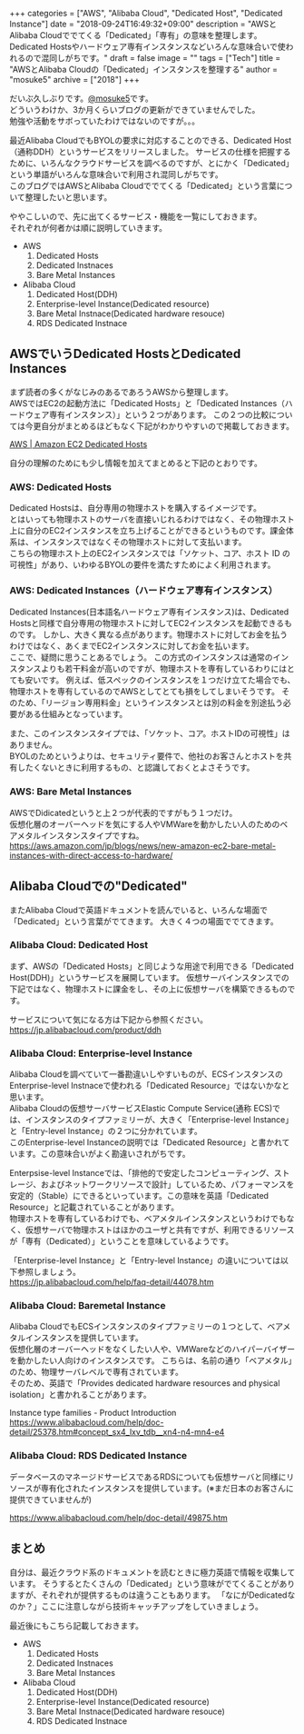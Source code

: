 +++
categories = ["AWS", "Alibaba Cloud", "Dedicated Host", "Dedicated Instance"]
date = "2018-09-24T16:49:32+09:00"
description = "AWSとAlibaba Cloudででてくる「Dedicated」「専有」の意味を整理します。Dedicated Hostsやハードウェア専有インスタンスなどいろんな意味合いで使われるので混同しがちです。"
draft = false
image = ""
tags = ["Tech"]
title = "AWSとAlibaba Cloudの「Dedicated」インスタンスを整理する"
author = "mosuke5"
archive = ["2018"]
+++

だいぶ久しぶりです。[@mosuke5](https://twitter.com/mosuke5)です。  
どういうわけか、3か月くらいブログの更新ができていませんでした。  
勉強や活動をサボっていたわけではないのですが。。。

最近Alibaba CloudでもBYOLの要求に対応することのできる、Dedicated Host（通称DDH）というサービスをリリースしました。
サービスの仕様を把握するために、いろんなクラウドサービスを調べるのですが、とにかく「Dedicated」という単語がいろんな意味合いで利用され混同しがちです。  
このブログではAWSとAlibaba Cloudででてくる「Dedicated」という言葉について整理したいと思います。
<!--more-->

ややこしいので、先に出てくるサービス・機能を一覧にしておきます。  
それぞれが何者かは順に説明していきます。

- AWS
  1. Dedicated Hosts
  1. Dedicated Instnaces
  1. Bare Metal Instances
- Alibaba Cloud
  1. Dedicated Host(DDH)
  1. Enterprise-level Instance(Dedicated resource)
  1. Bare Metal Instnace(Dedicated hardware resouce)
  1. RDS Dedicated Instnace

## AWSでいうDedicated HostsとDedicated Instances
まず読者の多くがなじみのあるであろうAWSから整理します。  
AWSではEC2の起動方法に「Dedicated Hosts」と「Dedicated Instances（ハードウェア専有インスタンス）」という２つがあります。
この２つの比較については今更自分がまとめるほどもなく下記がわかりやすいので掲載しておきます。

[AWS | Amazon EC2 Dedicated Hosts](https://aws.amazon.com/jp/ec2/dedicated-hosts/)

自分の理解のためにも少し情報を加えてまとめると下記のとおりです。

### AWS: Dedicated Hosts
Dedicated Hostsは、自分専用の物理ホストを購入するイメージです。  
とはいっても物理ホストのサーバを直接いじれるわけではなく、その物理ホスト上に自分のEC2インスタンスを立ち上げることができるというものです。課金体系は、インスタンスではなくその物理ホストに対して支払います。  
こちらの物理ホスト上のEC2インスタンスでは「ソケット、コア、ホスト ID の可視性」があり、いわゆるBYOLの要件を満たすためによく利用されます。

### AWS: Dedicated Instances（ハードウェア専有インスタンス）
Dedicated Instances(日本語名ハードウェア専有インスタンス)は、Dedicated Hostsと同様で自分専用の物理ホストに対してEC2インスタンスを起動できるものです。
しかし、大きく異なる点があります。物理ホストに対してお金を払うわけではなく、あくまでEC2インスタンスに対してお金を払います。  
ここで、疑問に思うことあるでしょう。
この方式のインスタンスは通常のインスタンスよりも若干料金が高いのですが、物理ホストを専有しているわりにはとても安いです。
例えば、低スペックのインスタンスを１つだけ立てた場合でも、物理ホストを専有しているのでAWSとしてとても損をしてしまいそうです。
そのため、「リージョン専用料金」というインスタンスとは別の料金を別途払う必要がある仕組みとなっています。

また、このインスタンスタイプでは、「ソケット、コア。ホストIDの可視性」はありません。  
BYOLのためというよりは、セキュリティ要件で、他社のお客さんとホストを共有したくないときに利用するもの、と認識しておくとよさそうです。

### AWS: Bare Metal Instances
AWSでDidicatedというと上２つが代表的ですがもう１つだけ。  
仮想化層のオーバーヘッドを気にする人やVMWareを動かしたい人のためのベアメタルインスタンスタイプですね。  
https://aws.amazon.com/jp/blogs/news/new-amazon-ec2-bare-metal-instances-with-direct-access-to-hardware/

## Alibaba Cloudでの"Dedicated"
またAlibaba Cloudで英語ドキュメントを読んでいると、いろんな場面で「Dedicated」という言葉がでてきます。
大きく４つの場面ででてきます。

### Alibaba Cloud: Dedicated Host
まず、AWSの「Dedicated Hosts」と同じような用途で利用できる「Dedicated Host(DDH)」というサービスを展開しています。
仮想サーバインスタンスでの下記ではなく、物理ホストに課金をし、その上に仮想サーバを構築できるものです。

サービスについて気になる方は下記から参照ください。
https://jp.alibabacloud.com/product/ddh

### Alibaba Cloud: Enterprise-level Instance 
Alibaba Cloudを調べていて一番勘違いしやすいものが、ECSインスタンスのEnterprise-level Instnaceで使われる「Dedicated Resource」ではないかなと思います。  
Alibaba Cloudの仮想サーバサービスElastic Compute Service(通称 ECS)では、インスタンスのタイプファミリーが、大きく「Enterprise-level Instance」と「Entry-level Instance」の２つに分かれています。  
このEnterprise-level Instanceの説明では「Dedicated Resource」と書かれています。この意味合いがよく勘違いされがちです。

Enterpsise-level Instanceでは、「排他的で安定したコンピューティング、ストレージ、およびネットワークリソースで設計」しているため、パフォーマンスを安定的（Stable）にできるといっています。この意味を英語「Dedicated Resource」と記載されていることがあります。  
物理ホストを専有しているわけでも、ベアメタルインスタンスというわけでもなく、仮想サーバで物理ホストはほかのユーザと共有ですが、利用できるリソースが「専有（Dedicated）」ということを意味しているようです。

「Enterprise-level Instance」と「Entry-level Instance」の違いについては以下参照しましょう。  
https://jp.alibabacloud.com/help/faq-detail/44078.htm

### Alibaba Cloud: Baremetal Instance
Alibaba CloudでもECSインスタンスのタイプファミリーの１つとして、ベアメタルインスタンスを提供しています。  
仮想化層のオーバーヘッドをなくしたい人や、VMWareなどのハイパーバイザーを動かしたい人向けのインスタンスです。
こちらは、名前の通り「ベアメタル」のため、物理サーバレベルで専有されています。  
そのため、英語で「Provides dedicated hardware resources and physical isolation」と書かれることがあります。

Instance type families - Product Introduction  
https://www.alibabacloud.com/help/doc-detail/25378.htm#concept_sx4_lxv_tdb__xn4-n4-mn4-e4

### Alibaba Cloud: RDS Dedicated Instance
データベースのマネージドサービスであるRDSについても仮想サーバと同様にリソースが専有化されたインスタンスを提供しています。(※まだ日本のお客さんに提供できていませんが)

https://www.alibabacloud.com/help/doc-detail/49875.htm

## まとめ
自分は、最近クラウド系のドキュメントを読むときに極力英語で情報を収集しています。
そうするとたくさんの「Dedicated」という意味がでてくることがありますが、それぞれが提供するものは違うこともあります。
「なにがDedicatedなのか？」ここに注意しながら技術キャッチアップをしていきましょう。

最近後にもこちら記載しておきます。

- AWS
  1. Dedicated Hosts
  1. Dedicated Instnaces
  1. Bare Metal Instances
- Alibaba Cloud
  1. Dedicated Host(DDH)
  1. Enterprise-level Instance(Dedicated resource)
  1. Bare Metal Instnace(Dedicated hardware resouce)
  1. RDS Dedicated Instnace